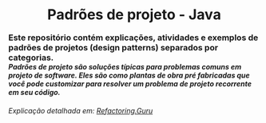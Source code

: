 <h1 align="center">Padrões de projeto - Java</h1>
<h3 style="margin: 0;">Este repositório contém explicações, atividades e exemplos de padrões de projetos (design patterns) separados por categorias.</h3>
<h5 style="margin: 0;">Padrões de projeto são soluções típicas para problemas comuns em projeto de software. Eles são como plantas
de obra pré fabricadas que você pode customizar para resolver um problema de projeto recorrente em seu código.</h5>
<h6>Explicação detalhada em: <a href="https://refactoring.guru/pt-br/design-patterns/what-is-pattern">Refactoring.Guru</a> </h6>
